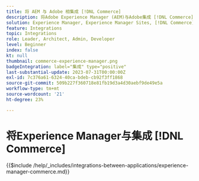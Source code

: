 ```yaml
---
title: 将 AEM 与 Adobe 相集成 [!DNL Commerce]
description: 将Adobe Experience Manager (AEM)与Adobe集成 [!DNL Commerce] 打造引人入胜的购物体验。
solution: Experience Manager, Experience Manager Sites, [!DNL Commerce]
feature: Integrations
topic: Integrations
role: Leader, Architect, Admin, Developer
level: Beginner
index: false
kt: null
thumbnail: commerce-experience-manager.png
badgeIntegration: label="集成" type="positive"
last-substantial-update: 2023-07-31T00:00:00Z
exl-id: 7c376a61-6324-40ca-bdeb-cb92f3ff1868
source-git-commit: 509b227f360718e81fb19d3a4d30aebf9de49e5a
workflow-type: tm+mt
source-wordcount: '21'
ht-degree: 23%

---
```


# 将Experience Manager与集成 [!DNL Commerce]

{{$include /help/_includes/integrations-between-applications/experience-manager-commerce.md}}

